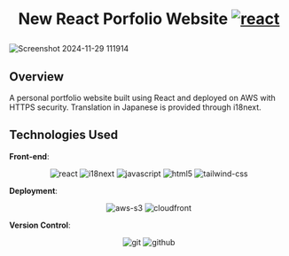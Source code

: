 # <p align="center">**New React Porfolio Website** <a href="https://mysheepportfolio.com"><img src="https://img.shields.io/badge/react-%2361DAFB.svg?style=for-the-badge&logo=react&logoColor=white" alt="react" /></a></p> 


![Screenshot 2024-11-29 111914](https://github.com/user-attachments/assets/d289f368-0370-444a-9fc1-0b7fff65ea07)


## Overview
A personal portfolio website built using React and deployed on AWS with HTTPS security. Translation in Japanese is provided through i18next.

## Technologies Used

**Front-end**:
<p align="center">
  <img src="https://img.shields.io/badge/react-%2361DAFB.svg?style=for-the-badge&logo=react&logoColor=white" alt="react" />
  <img src="https://img.shields.io/badge/i18next-%23E34F26.svg?style=for-the-badge&logo=i18next&logoColor=white" alt="i18next" />
  <img src="https://img.shields.io/badge/javascript-%23F7DF1E.svg?style=for-the-badge&logo=javascript&logoColor=black" alt="javascript" />
  <img src="https://img.shields.io/badge/html5-%23E34F26.svg?style=for-the-badge&logo=html5&logoColor=white" alt="html5" />
  <img src="https://img.shields.io/badge/tailwindcss-%2338B2AC.svg?style=for-the-badge&logo=tailwind-css&logoColor=white" alt="tailwind-css" />
</p>

**Deployment**:
<p align="center">
  <img src="https://img.shields.io/badge/Amazon%20S3-%23FF9900.svg?style=for-the-badge&logo=amazon-s3&logoColor=white" alt="aws-s3" />
  <img src="https://img.shields.io/badge/Amazon%20CloudFront-%23232F3E.svg?style=for-the-badge&logo=amazon-cloudfront&logoColor=white" alt="cloudfront" />
</p>

**Version Control**:
<p align="center">
  <img src="https://img.shields.io/badge/git-%23F05033.svg?style=for-the-badge&logo=git&logoColor=white" alt="git" />
  <img src="https://img.shields.io/badge/github-%23121011.svg?style=for-the-badge&logo=github&logoColor=white" alt="github" />
</p>
